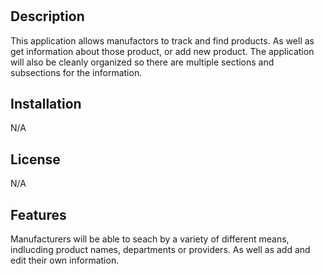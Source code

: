 # <E-Commerce>

## Description

This application allows manufactors to track and find products. As well as get information about those product, or add new product. The application will also be cleanly organized so there are multiple sections and subsections for the information.

## Installation

N/A

## License

N/A

## Features

Manufacturers will be able to seach by a variety of different means, indlucding product names, departments or providers. As well as add and edit their own information.

